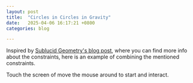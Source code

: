 ```yaml
---
layout: post
title:  "Circles in Circles in Gravity"
date:   2025-04-06 16:17:21 +0800
categories: blog

---
```

Inspired by [Sublucid Geometry's blog post](https://zalo.github.io/blog/constraints/), where you can find more info about the constraints, here is an example of combining the mentioned constraints.

Touch the screen of move the mouse around to start and interact.

<canvas id="circlesInCirclesCanvas"></canvas>
<script src="../../../../assets/js/src/util.js"></script>
<script src="../../../../assets/js/src/vector.js"></script>
<script src="../../../../assets/js/src/input.js"></script>
<script src="../../../../assets/js/src/environment.js"></script>
<script src="../../../../assets/js/src/drawables/chains.js"></script>
<script src="../../../../assets/js/src/drawables/constrained_point.js"></script>
<script src="../../../../assets/js/src/drawables/mouse_circle.js"></script>
<script src="../../../../assets/js/circles_in_circles.js"></script>
